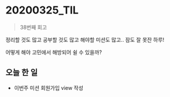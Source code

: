 # 20200325_TIL

> 38번째 회고

정리할 것도 많고 공부할 것도 많고 해야할 미션도 많고.. 잠도 잘 못잔 하루!  

어떻게 해야 고민에서 해방되어 쉴 수 있을까?   

## 오늘 한 일

- 이번주 미션 회원가입 view 작성   